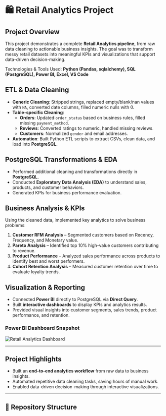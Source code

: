 # 🛍️ Retail Analytics Project

## Project Overview
This project demonstrates a complete **Retail Analytics pipeline**, from raw data cleaning to actionable business insights. The goal was to transform messy retail datasets into meaningful KPIs and visualizations that support data-driven decision-making.

Technologies & Tools Used: **Python (Pandas, sqlalchemy), SQL (PostgreSQL), Power BI, Excel, VS Code**


## ETL & Data Cleaning
- **Generic Cleaning**: Stripped strings, replaced empty/blank/nan values with `NA`, converted date columns, filled numeric nulls with 0.  
- **Table-specific Cleaning**:
  - **Orders**: Updated `order_status` based on business rules, filled missing `payment_method`.  
  - **Reviews**: Converted ratings to numeric, handled missing reviews.  
  - **Customers**: Normalized `gender` and email addresses.  
- **Automation**: Built Python ETL scripts to extract CSVs, clean data, and load into **PostgreSQL**. 


## PostgreSQL Transformations & EDA
- Performed additional cleaning and transformations directly in **PostgreSQL**.  
- Conducted **Exploratory Data Analysis (EDA)** to understand sales, products, and customer behaviors.  
- Generated KPIs for business performance evaluation.  


## Business Analysis & KPIs
Using the cleaned data, implemented key analytics to solve business problems:

1. **Customer RFM Analysis** – Segmented customers based on Recency, Frequency, and Monetary value.  
2. **Pareto Analysis** – Identified top 10% high-value customers contributing to revenue.  
3. **Product Performance** – Analyzed sales performance across products to identify best and worst performers.  
4. **Cohort Retention Analysis** – Measured customer retention over time to evaluate loyalty trends.

## Visualization & Reporting
- Connected **Power BI** directly to PostgreSQL via **Direct Query**.  
- Built **interactive dashboards** to display KPIs and analytics results.  
- Provided visual insights into customer segments, sales trends, product performance, and retention.
### Power BI Dashboard Snapshot
![Retail Analytics Dashboard](dashboards/dashboard_snapshot.png)

---

## Project Highlights
- Built an **end-to-end analytics workflow** from raw data to business insights.  
- Automated repetitive data cleaning tasks, saving hours of manual work.  
- Enabled data-driven decision-making through interactive visualizations.

---

## 📂 Repository Structure

